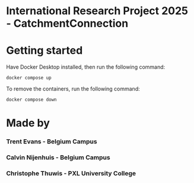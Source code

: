 # International Research Project 2025 - CatchmentConnection


# Getting started

Have Docker Desktop installed, then run the following command:

    docker compose up

To remove the containers, run the following command:

    docker compose down


# Made by

### Trent Evans - Belgium Campus

### Calvin Nijenhuis - Belgium Campus

### Christophe Thuwis - PXL University College